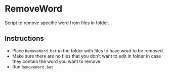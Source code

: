 # RemoveWord
Script to remove specific word from files in folder.

## Instructions
* Place `RemoveWord.bat` in the folder with files to have word to be removed.
* Make sure there are no files that you don't want to edit in folder in case they contain the word you want to remove.
* Run `RemoveWord.bat`
